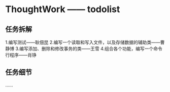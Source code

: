 # ThoughtWork —— todolist
## 任务拆解
1.编写测试——耿佃昆
2.编写一个读取和写入文件，以及存储数据的辅助类——曹静博
3.编写添加、删除和修改事务的类——王雪
4.组合各个功能，编写一个命令行程序——肖铮
## 任务细节
……


